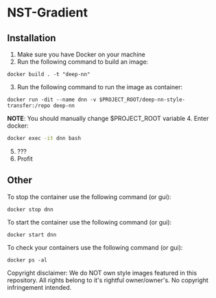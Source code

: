 # NST-Gradient


## Installation
1. Make sure you have Docker on your machine
2. Run the following command to build an image:
```$cmd
docker build . -t "deep-nn"
```
3. Run the following command to run the image as container:
```$cmd
docker run -dit --name dnn -v $PROJECT_ROOT/deep-nn-style-transfer:/repo deep-nn
```
__NOTE__: You should manually change $PROJECT_ROOT variable
4. Enter docker:
```cmd
docker exec -it dnn bash
```
5. ???
6. Profit

## Other
To stop the container use the following command (or gui):
```
docker stop dnn
```

To start the container use the following command (or gui):
```
docker start dnn
```

To check your containers use the following command (or gui):
```
docker ps -al
```

Copyright disclaimer: We do NOT own style images featured in this repository. All rights belong to it's rightful owner/owner's. No copyright infringement intended. 